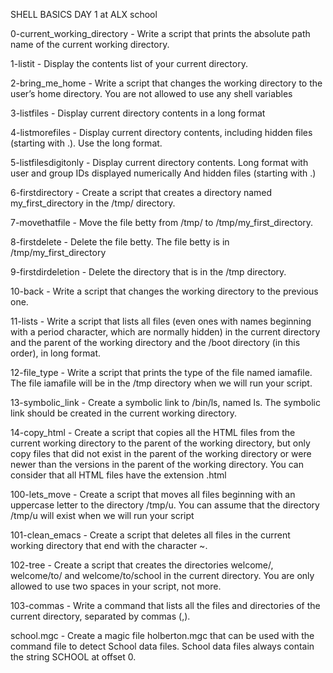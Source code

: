 SHELL BASICS DAY 1 at ALX school

0-current_working_directory - Write a script that prints the absolute path name of the current working directory.

1-listit - Display the contents list of your current directory.

2-bring_me_home - Write a script that changes the working directory to the user’s home directory. You are not allowed to use any shell variables

3-listfiles - Display current directory contents in a long format

4-listmorefiles - Display current directory contents, including hidden files (starting with .). Use the long format.

5-listfilesdigitonly - Display current directory contents. Long format with user and group IDs displayed numerically And hidden files (starting with .)

6-firstdirectory - Create a script that creates a directory named my_first_directory in the /tmp/ directory.

7-movethatfile - Move the file betty from /tmp/ to /tmp/my_first_directory.

8-firstdelete - Delete the file betty. The file betty is in /tmp/my_first_directory

9-firstdirdeletion - Delete the directory  that is in the /tmp directory.

10-back - Write a script that changes the working directory to the previous one.

11-lists - Write a script that lists all files (even ones with names beginning with a period character, which are normally hidden) in the current directory and the parent of the working directory and the /boot directory (in this order), in long format.

12-file_type - Write a script that prints the type of the file named iamafile. The file iamafile will be in the /tmp directory when we will run your script.

13-symbolic_link - Create a symbolic link to /bin/ls, named ls. The symbolic link should be created in the current working directory.

14-copy_html - Create a script that copies all the HTML files from the current working directory to the parent of the working directory, but only copy files that did not exist in the parent of the working directory or were newer than the versions in the parent of the working directory. You can consider that all HTML files have the extension .html

100-lets_move - Create a script that moves all files beginning with an uppercase letter to the directory /tmp/u. You can assume that the directory /tmp/u will exist when we will run your script

101-clean_emacs - Create a script that deletes all files in the current working directory that end with the character ~.

102-tree - Create a script that creates the directories welcome/, welcome/to/ and welcome/to/school in the current directory. You are only allowed to use two spaces in your script, not more.

103-commas - Write a command that lists all the files and directories of the current directory, separated by commas (,).

school.mgc - Create a magic file holberton.mgc that can be used with the command file to detect School data files. School data files always contain the string SCHOOL at offset 0.

